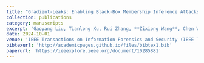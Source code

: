 ```yaml
---
title: "Gradient-Leaks: Enabling Black-Box Membership Inference Attacks Against Machine Learning Models"
collection: publications
category: manuscripts
excerpt: 'Gaoyang Liu, Tianlong Xu, Rui Zhang, **Zixiong Wang**, Chen Wang, Ling Liu.'
date: 2024-10-01
venue: 'IEEE Transactions on Information Forensics and Security (IEEE T-IFS)'
bibtexurl: 'http://academicpages.github.io/files/bibtex1.bib'
paperurl: 'https://ieeexplore.ieee.org/document/10285881'
---
```

